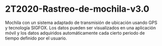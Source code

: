 # 2T2020-Rastreo-de-mochila-v3.0
Mochila con un sistema adaptado de transmisión de ubicación usando GPS y tecnología SIGFOX. Los datos pueden ser visualizados en una aplicación móvil y los datos adquiridos automáticamente cada cierto periodo de tiempo definido por el usuario.  
